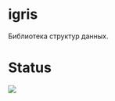 # igris
Библиотека структур данных.

# Status
![](https://travis-ci.com/mirmik/igris.svg?branch=master)
